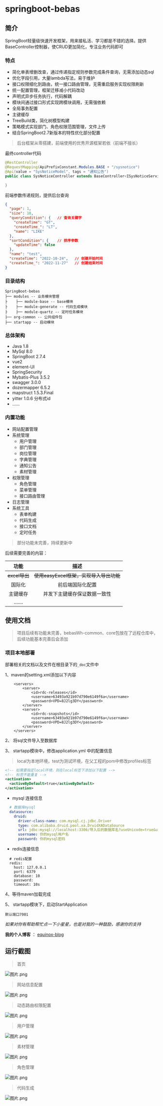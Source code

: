 # springboot-bebas

## 简介

SpringBoot轻量级快速开发框架，用来接私活、学习都是不错的选择。提供BaseController控制器，使CRUD更加简化，专注业务代码即可

### 特点

- 简化单表增删改查，通过传递指定规则参数完成条件查询，无需添加动态sql
- 优化字段引用，大量lambda写法，易于维护
- 接口权限细化到路由，统一接口路由管理，无需重启服务实现权限刷新
- 统一配置管理，框架迁移减小代码改动
- 声明式异步任务执行，代码解耦
- 模块间通过接口形式实现跨模块调用，无需强依赖
- 全局事务配置
- 主键缓存
- TreeBuild类，简化树模型构建
- 策略模式实现部门、角色权限范围管理，文件上传
- 结合SpringBoot2.7新版本的特性优化部分配置

>  后台框架从零搭建，前端使用的优秀开源框架若依（前端不擅长）

最终controller代码

```java
@RestController
@RequestMapping(ApiPrefixConstant.Modules.BASE + "/sysnotice")
@Api(value = "SysNoticeModel", tags = "通知公告")
public class SysNoticeController extends BaseController<ISysNoticeService, SysNoticeModel> {
    
}

```
前端参数传递规则，提供后台查询
```json
{
  "page": 1,
  "size": 10,
  "queryCondition": {   // 查询关键字
    "createTime": "GT",
    "createTime_": "LT",
    "name": "LIKE"
  },
  "sortCondition": {    // 排序参数
    "updateTime": false
  },
  "name": "test",
  "createTime": "2022-10-24",   // 创建开始时间
  "createTime_": "2022-11-27"   // 创建结束时间
}
```

### 目录结构

```
SpringBoot-bebas
├── modules -- 业务模块管理
├    ├── module-base -- base模块
├    ├── module-generate -- 代码生成模块
├    ├── module-quartz -- 定时任务模块
├── org-common -- 公共组件包
├── startapp -- 启动模块
```

### 总体架构

- Java 1.8
- MySql 8.0
- SpringBoot 2.7.4
- vue2
- element-UI
- SpringSecurity
- Mybatis-Plus 3.5.2
- swagger 3.0.0
- dozermapper 6.5.2
- mapstruct 1.5.3.Final
- yitter 1.0.6 分布式id
- ......

### 内置功能

- 网站配置管理
- 系统管理
  - 用户管理
  - 部门管理
  - 岗位管理
  - 字典管理
  - 通知公告
  - 素材管理
- 权限管理
  - 角色管理
  - 菜单管理
  - 接口路由管理
- 日志管理
- 系统工具
  - 表单构建
  - 代码生成
  - 接口文档
  - 定时任务

> 部分功能未完善，持续更新中

后续需要完善的内容：

|     功能      |             描述             |
|:-----------:|:--------------------------:|
| ~~excel导出~~ | ~~使用easyExcel框架，实现导入导出功能~~ |
|     国际化     |          前后端国际化配置          |
|    主键缓存     |       并发下主键缓存保证数据一致性       |
|   .......   |                            |

## 使用文档

> 项目后续有功能未完善，bebasWh-common、core包放在了远程仓库中，后续功能基本完善后会添加

### 项目本地部署

部署相关的文档以及文件在根目录下的`_doc`文件中

1、maven的setting.xml添加以下内容

```shell
	<servers>
		<server>
			<id>rdc-releases</id>
			<username>63493a921b97d790e6149f6a</username>
			<password>VPD=8J2lg3DY</password>
		</server>
		<server>
			<id>rdc-snapshots</id>
			<username>63493a921b97d790e6149f6a</username>
			<password>VPD=8J2lg3DY</password>
		</server>
	</servers>
```

2、 将sql文件导入至数据库

3、 startapp模块中，修改application.yml  中的配置信息

> local为本地环境，test为测试环境，在父工程的pom中修改profiles标签

```xml
<!-- 如需要指定local环境，则在local标签下添加以下配置 -->
<!-- 标签不能重复 -->
<activation>
  <activeByDefault>true</activeByDefault>
</activation>
```

- mysql 连接信息

```yml
  # 数据库mysql
  datasource:
    druid:
      driver-class-name: com.mysql.cj.jdbc.Driver
      type: com.alibaba.druid.pool.xa.DruidXADataSource
      url: jdbc:mysql://localhost:3306/导入后的数据库名?useUnicode=true&useSSL=false&serverTimezone=Asia/Shanghai&autoReconnect=true&characterEncoding=utf8&allowPublicKeyRetrieval=true
      username: 你的mysql用户名
      password: 你的mysql密码
```

- redis连接信息

```
  # redis配置
  redis:
    host: 127.0.0.1
    port: 6379
    database: 10
    password:
    timeout: 10s
```

4、等待maven加载完成

5、 startapp模块下，启动StartApplication

``` shell
默认端口7001
```

*如果对你有帮助帮忙点一下小星星，也是对我的一种鼓励，感谢你的支持*

**我的个人博客** ： [equinox-blog](https://www.equinoxblog.site)

## 运行截图
> 首页

![图片.png](http://static.equinoxblog.site/articles/34a56d1d8035e5884f9f538680ec79f2.png)
> 网站信息配置

![图片.png](http://static.equinoxblog.site/articles/49344f5f2c552f0a86c61c66ed7dee90.png)
> 动态路由权限配置

![图片.png](http://static.equinoxblog.site/articles/fb9418437412aff424c1dadac26fa98c.png)
> 用户管理

![图片.png](http://static.equinoxblog.site/articles/7d820dfac984bd55162d7e04476f5877.png)
> 素材管理

![图片.png](http://static.equinoxblog.site/articles/963df79ec312ffc3089d3bf918109b73.png)
> 角色管理

![图片.png](http://static.equinoxblog.site/articles/1e89485eadc6b31532e78177b383ea1c.png)
> 代码生成

![图片.png](http://static.equinoxblog.site/articles/62e7dc3f5f5ce3d1ac1b545368eba2cc.png)
